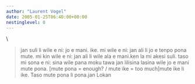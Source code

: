 ```yaml
---
author: "Laurent Vogel"
date: 2005-01-25T06:40:00+00:00
nestinglevel: 0
---
```

\
> jan suli li wile e ni: jo e mani. ike. mi wile e ni: jan
> ali li jo e tenpo pona mute. mi kin wile e ni: jan ali li wile ala e
> mani.ken la mi akesi suli. taso mi sona e ni: sina wile pana moku tawa jan lilisina lasina wile jo e mani mute pona. \[mute pona = enough? / mute ike = too much\]mute ike li ike. Taso mute pona li pona.jan Lokan